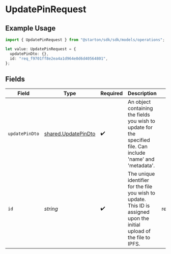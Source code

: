 # UpdatePinRequest

## Example Usage

```typescript
import { UpdatePinRequest } from "@starton/sdk/sdk/models/operations";

let value: UpdatePinRequest = {
  updatePinDto: {},
  id: "req_f9701ff8e2ea4a1d964e0d6d40564801",
};
```

## Fields

| Field                                                                                                                   | Type                                                                                                                    | Required                                                                                                                | Description                                                                                                             | Example                                                                                                                 |
| ----------------------------------------------------------------------------------------------------------------------- | ----------------------------------------------------------------------------------------------------------------------- | ----------------------------------------------------------------------------------------------------------------------- | ----------------------------------------------------------------------------------------------------------------------- | ----------------------------------------------------------------------------------------------------------------------- |
| `updatePinDto`                                                                                                          | [shared.UpdatePinDto](../../../sdk/models/shared/updatepindto.md)                                                       | :heavy_check_mark:                                                                                                      | An object containing the fields you wish to update for the specified file. Can include 'name' and 'metadata'.           |                                                                                                                         |
| `id`                                                                                                                    | *string*                                                                                                                | :heavy_check_mark:                                                                                                      | The unique identifier for the file you wish to update. This ID is assigned upon the initial upload of the file to IPFS. | req_f9701ff8e2ea4a1d964e0d6d40564801                                                                                    |